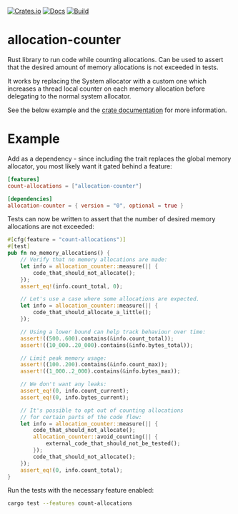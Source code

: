 [![Crates.io](https://img.shields.io/crates/v/allocation-counter.svg)](https://crates.io/crates/allocation-counter)
[![Docs](https://docs.rs/allocation-counter/badge.svg)](https://docs.rs/allocation-counter/)
[![Build](https://github.com/fornwall/allocation-counter/workflows/CI/badge.svg)](https://github.com/fornwall/allocation-counter/actions?query=workflow%3A%22CI%22)

# allocation-counter
Rust library to run code while counting allocations. Can be used to assert that the desired amount of memory allocations is not exceeded in tests.

It works by replacing the System allocator with a custom one which increases a thread local counter on each memory allocation before delegating to the normal system allocator.

See the below example and the [crate documentation](https://docs.rs/allocation-counter/latest/allocation_counter/) for more information.

# Example
Add as a dependency - since including the trait replaces the global memory allocator, you most likely want it gated behind a feature:

```toml
[features]
count-allocations = ["allocation-counter"]

[dependencies]
allocation-counter = { version = "0", optional = true }
```

Tests can now be written to assert that the number of desired memory allocations are not exceeded:

```rust
#[cfg(feature = "count-allocations")]
#[test]
pub fn no_memory_allocations() {
    // Verify that no memory allocations are made:
    let info = allocation_counter::measure(|| {
        code_that_should_not_allocate();
    });
    assert_eq!(info.count_total, 0);

    // Let's use a case where some allocations are expected.
    let info = allocation_counter::measure(|| {
        code_that_should_allocate_a_little();
    });

    // Using a lower bound can help track behaviour over time:
    assert!((500..600).contains(&info.count_total));
    assert!((10_000..20_000).contains(&info.bytes_total));

    // Limit peak memory usage:
    assert!((100..200).contains(&info.count_max));
    assert!((1_000..2_000).contains(&info.bytes_max));

    // We don't want any leaks:
    assert_eq!(0, info.count_current);
    assert_eq!(0, info.bytes_current);

    // It's possible to opt out of counting allocations
    // for certain parts of the code flow:
    let info = allocation_counter::measure(|| {
        code_that_should_not_allocate();
        allocation_counter::avoid_counting(|| {
            external_code_that_should_not_be_tested();
        });
        code_that_should_not_allocate();
    });
    assert_eq!(0, info.count_total);
}
```

Run the tests with the necessary feature enabled:

```sh
cargo test --features count-allocations
```
